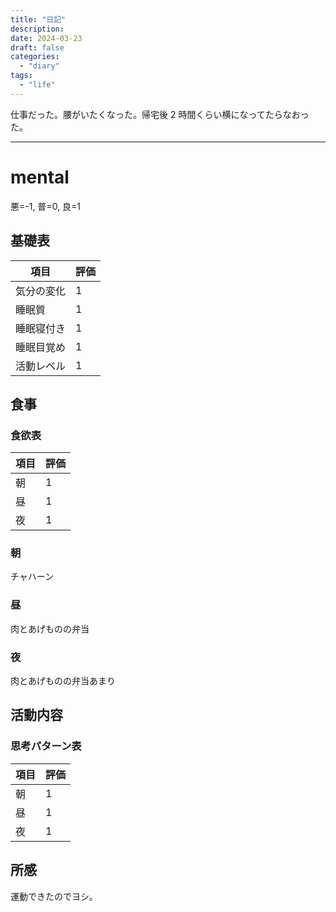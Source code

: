 ```yaml
---
title: "日記"
description:
date: 2024-03-23
draft: false
categories:
  - "diary"
tags:
  - "life"
---
```


仕事だった。腰がいたくなった。帰宅後 2 時間くらい横になってたらなおった。

---

# mental

悪=-1, 普=0, 良=1

## 基礎表

| 項目       | 評価 |
| ---------- | ---- |
| 気分の変化 | 1    |
| 睡眠質     | 1    |
| 睡眠寝付き | 1    |
| 睡眠目覚め | 1    |
| 活動レベル | 1    |

## 食事

### 食欲表

| 項目 | 評価 |
| ---- | ---- |
| 朝   | 1    |
| 昼   | 1    |
| 夜   | 1    |

### 朝

チャハーン

### 昼

肉とあげものの弁当

### 夜

肉とあげものの弁当あまり

## 活動内容

### 思考パターン表

| 項目 | 評価 |
| ---- | ---- |
| 朝   | 1    |
| 昼   | 1    |
| 夜   | 1    |

## 所感

運動できたのでヨシ。
